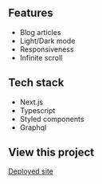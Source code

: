 ## Features
- Blog articles
- Light/Dark mode
- Responsiveness
- Infinite scroll

## Tech stack
- Next.js
- Typescript
- Styled components
- Graphql

## View this project

[Deployed site](https://blog-articles-test-repo-vxji.vercel.app/)
